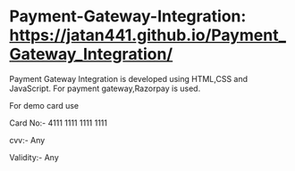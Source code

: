# Payment-Gateway-Integration: https://jatan441.github.io/Payment_Gateway_Integration/
Payment Gateway Integration is developed using HTML,CSS and JavaScript. For payment gateway,Razorpay is used.

For demo card use

Card No:- 4111 1111 1111 1111

cvv:- Any

Validity:- Any

